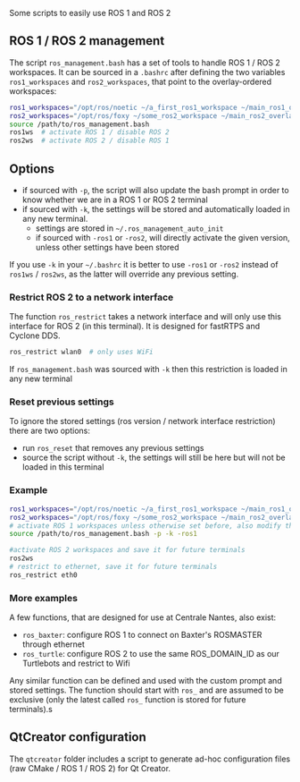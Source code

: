 Some scripts to easily use ROS 1 and ROS 2 

## ROS 1 / ROS 2 management

The script `ros_management.bash` has a set of tools to handle ROS 1 / ROS 2 workspaces. It can be sourced in a `.bashrc` after defining the two variables `ros1_workspaces` and `ros2_workspaces`, that point to the overlay-ordered workspaces:

```bash
ros1_workspaces="/opt/ros/noetic ~/a_first_ros1_workspace ~/main_ros1_overlay"
ros2_workspaces="/opt/ros/foxy ~/some_ros2_workspace ~/main_ros2_overlay"
source /path/to/ros_management.bash
ros1ws  # activate ROS 1 / disable ROS 2
ros2ws  # activate ROS 2 / disable ROS 1
```

## Options

- if sourced with `-p`, the script will also update the bash prompt in order to know whether we are in a ROS 1 or ROS 2 terminal
- if sourced with `-k`, the settings will be stored and automatically loaded in any new terminal. 
    - settings are stored in `~/.ros_management_auto_init` 
    - if sourced with `-ros1` or `-ros2`, will directly activate the given version, unless other settings have been stored

If you use `-k` in your `~/.bashrc` it is better to use `-ros1` or `-ros2` instead of `ros1ws` / `ros2ws`, as the latter will override any previous setting.

### Restrict ROS 2 to a network interface

The function `ros_restrict` takes a network interface and will only use this interface for ROS 2 (in this terminal).
It is designed for fastRTPS and Cyclone DDS.

```bash
ros_restrict wlan0  # only uses WiFi
```
If `ros_management.bash` was sourced with `-k` then this restriction is loaded in any new terminal

### Reset previous settings

To ignore the stored settings (ros version / network interface restriction) there are two options:
- run `ros_reset` that removes any previous settings
- source the script without `-k`, the settings will still be here but will not be loaded in this terminal

### Example

```bash
ros1_workspaces="/opt/ros/noetic ~/a_first_ros1_workspace ~/main_ros1_overlay"
ros2_workspaces="/opt/ros/foxy ~/some_ros2_workspace ~/main_ros2_overlay"
# activate ROS 1 workspaces unless otherwise set before, also modify the prompt
source /path/to/ros_management.bash -p -k -ros1

#activate ROS 2 workspaces and save it for future terminals
ros2ws 
# restrict to ethernet, save it for future terminals
ros_restrict eth0
```

### More examples

A few functions, that are designed for use at Centrale Nantes, also exist:
- `ros_baxter`: configure ROS 1 to connect on Baxter's ROSMASTER through ethernet
- `ros_turtle`: configure ROS 2 to use the same ROS_DOMAIN_ID as our Turtlebots and restrict to Wifi

Any similar function can be defined and used with the custom prompt and stored settings. The function should start with `ros_` and are assumed to be exclusive (only the latest called `ros_` function is stored for future terminals).s


## QtCreator configuration

The `qtcreator` folder includes a script to generate ad-hoc configuration files (raw CMake / ROS 1 / ROS 2) for Qt Creator.

